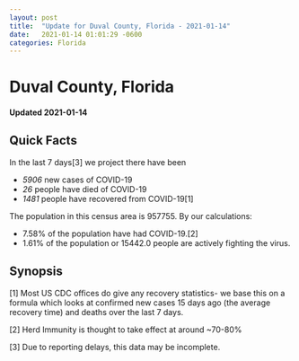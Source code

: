 ```yaml
---
layout: post
title:  "Update for Duval County, Florida - 2021-01-14"
date:   2021-01-14 01:01:29 -0600
categories: Florida
---
```


# Duval County, Florida
#### Updated 2021-01-14

## Quick Facts

In the last 7 days[3] we project there have been
- *5906* new cases of COVID-19
- *26* people have died of COVID-19
- *1481* people have recovered from COVID-19[1]

The population in this census area is 957755. By our calculations:
- 7.58% of the population have had COVID-19.[2]
- 1.61% of the population or 15442.0 people are actively fighting the virus.

## Synopsis




[1] Most US CDC offices do give any recovery statistics- we base this on a formula which looks at confirmed new cases
15 days ago (the average recovery time) and deaths over the last 7 days.

[2] Herd Immunity is thought to take effect at around ~70-80%

[3] Due to reporting delays, this data may be incomplete.
 
    